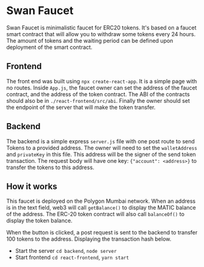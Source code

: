 # Swan Faucet

Swan Faucet is minimalistic faucet for ERC20 tokens. It's based on a faucet smart contract that will allow you to withdraw some tokens every 24 hours. The amount of tokens and the waiting period can be defined upon deployment of the smart contract.

## Frontend

The front end was built using `npx create-react-app`. It is a simple page with no routes. Inside `App.js`, the faucet owner can set the address of the faucet contract, and the address of the token contract. The ABI of the contracts should also be in `./react-frontend/src/abi`. Finally the owner should set the endpoint of the server that will make the token transfer.

## Backend

The backend is a simple express `server.js` file with one post route to send Tokens to a provided address. The owner will need to set the `walletAddress` and `privateKey` in this file. This address will be the signer of the send token transaction.
The request body will have one key: `{"account": <address>}` to transfer the tokens to this address.

## How it works

This faucet is deployed on the Polygon Mumbai network. When an address is in the text field, web3 will call `getBalance()` to display the MATIC balance of the address. The ERC-20 token contract will also call `balanceOf()` to display the token balance.

When the button is clicked, a post request is sent to the backend to transfer 100 tokens to the address. Displaying the transaction hash below.

- Start the server `cd backend`, `node server`
- Start frontend `cd react-frontend`, `yarn start`
